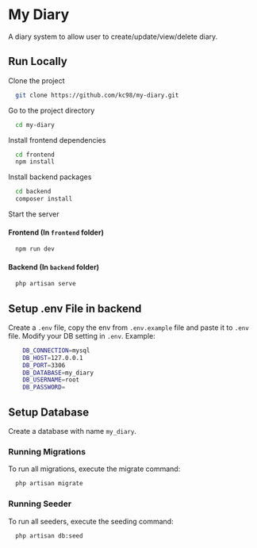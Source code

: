 # My Diary

A diary system to allow user to create/update/view/delete diary.

## Run Locally

Clone the project

```bash
  git clone https://github.com/kc98/my-diary.git
```

Go to the project directory

```bash
  cd my-diary
```

Install frontend dependencies

```bash
  cd frontend
  npm install
```

Install backend packages

```bash
  cd backend
  composer install
```

Start the server

#### Frontend (In `frontend` folder)

```bash
  npm run dev
```

#### Backend (In `backend` folder)

```bash
  php artisan serve
```

## Setup .env File in backend

Create a `.env` file, copy the env from `.env.example` file and paste it to `.env` file.
Modify your DB setting in `.env`. Example:

```bash
    DB_CONNECTION=mysql
    DB_HOST=127.0.0.1
    DB_PORT=3306
    DB_DATABASE=my_diary
    DB_USERNAME=root
    DB_PASSWORD=
```

## Setup Database

Create a database with name `my_diary`.

### Running Migrations

To run all migrations, execute the migrate command:

```bash
  php artisan migrate
```

### Running Seeder

To run all seeders, execute the seeding command:

```bash
  php artisan db:seed
```
